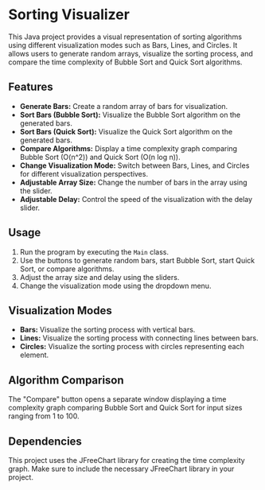 # Sorting Visualizer

This Java project provides a visual representation of sorting algorithms using different visualization modes such as Bars, Lines, and Circles. It allows users to generate random arrays, visualize the sorting process, and compare the time complexity of Bubble Sort and Quick Sort algorithms.

## Features

- **Generate Bars:** Create a random array of bars for visualization.
- **Sort Bars (Bubble Sort):** Visualize the Bubble Sort algorithm on the generated bars.
- **Sort Bars (Quick Sort):** Visualize the Quick Sort algorithm on the generated bars.
- **Compare Algorithms:** Display a time complexity graph comparing Bubble Sort (O(n^2)) and Quick Sort (O(n log n)).
- **Change Visualization Mode:** Switch between Bars, Lines, and Circles for different visualization perspectives.
- **Adjustable Array Size:** Change the number of bars in the array using the slider.
- **Adjustable Delay:** Control the speed of the visualization with the delay slider.

## Usage

1. Run the program by executing the `Main` class.
2. Use the buttons to generate random bars, start Bubble Sort, start Quick Sort, or compare algorithms.
3. Adjust the array size and delay using the sliders.
4. Change the visualization mode using the dropdown menu.

## Visualization Modes

- **Bars:** Visualize the sorting process with vertical bars.
- **Lines:** Visualize the sorting process with connecting lines between bars.
- **Circles:** Visualize the sorting process with circles representing each element.

## Algorithm Comparison

The "Compare" button opens a separate window displaying a time complexity graph comparing Bubble Sort and Quick Sort for input sizes ranging from 1 to 100.

## Dependencies

This project uses the JFreeChart library for creating the time complexity graph. Make sure to include the necessary JFreeChart library in your project.
